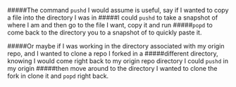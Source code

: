 #####The command `pushd` I would assume is useful, say if I wanted to copy a file into the directory I was in
#####I could `pushd` to take a snapshot of where I am and then go to the file I want, copy it and run
#####`popd` to come back to the directory you to a snapshot of to quickly paste it.

#####Or maybe if I was working in the directory associated with my origin repo, and I wanted to clone a repo I forked in a
#####different directory, knowing I would come right back to my origin repo directory I could `pushd` in my origin
#####then move around to the directory I wanted to clone the fork in clone it and `popd` right back.
